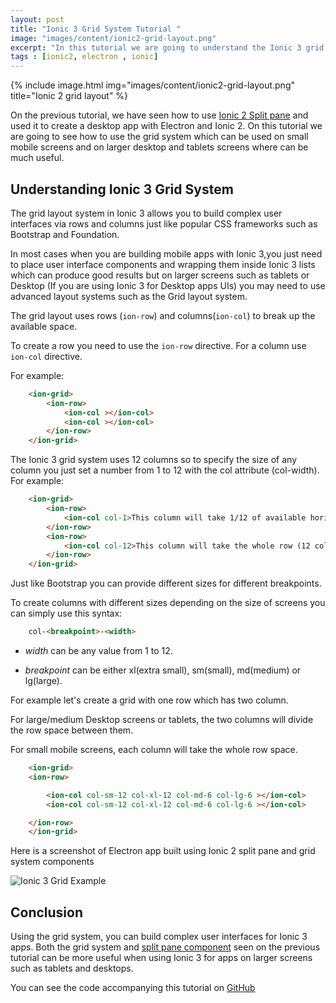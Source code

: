 ```yaml
---
layout: post
title: "Ionic 3 Grid System Tutorial "
image: "images/content/ionic2-grid-layout.png"
excerpt: "In this tutorial we are going to understand the Ionic 3 grid layout system to build complex user interfaces with Ionic 3" 
tags : [ionic2, electron , ionic] 
---
```


{% include image.html 
    img="images/content/ionic2-grid-layout.png" 
    title="Ionic 2 grid layout" 
%}

On the previous tutorial, we have seen how to use [Ionic 2 Split pane](/ionic2-split-pane-desktop) and used it to create a desktop app with Electron and Ionic 2. On this tutorial we are going to see how to use the grid system which can be used on small mobile screens and on larger desktop and tablets screens where can be much useful.

## Understanding Ionic 3 Grid System

The grid layout system in Ionic 3 allows you to build complex user interfaces via rows and columns just 
like popular CSS frameworks such as Bootstrap and Foundation.

In most cases when you are building mobile apps with Ionic 3,you just need to place user interface components and wrapping them inside Ionic 3 lists which can produce good results but on larger screens such as tablets or Desktop (If you are using Ionic 3 for Desktop apps UIs) you may need to use advanced
layout systems such as the Grid layout system.

The grid layout uses rows (`ion-row`) and columns(`ion-col`) to break up the available space.

To create a row you need to use the `ion-row` directive. For a column use `ion-col` directive.

For example: 

```html
    <ion-grid>
        <ion-row>
            <ion-col ></ion-col>
            <ion-col ></ion-col>
        </ion-row>
    </ion-grid>
```

The Ionic 3 grid system uses 12 columns so to specify the size of any column you just set a number from 1 to 12 with the col attribute (col-width). For example:

```html
    <ion-grid>
        <ion-row>
            <ion-col col-1>This column will take 1/12 of available horizontal area (1 column of 12)</ion-col>
        </ion-row>
        <ion-row>
            <ion-col col-12>This column will take the whole row (12 columns)</ion-col>
        </ion-row>
    </ion-grid>
```

Just like Bootstrap you can provide different sizes for different breakpoints.

To create columns with different sizes depending on the size of screens you can simply use this syntax: 

```html
    col-<breakpoint>-<width>  
```

- *width* can be any value from 1 to 12.

- *breakpoint* can be either xl(extra small), sm(small), md(medium) or lg(large).


For example let's create a grid with one row which has two column.

For large/medium Desktop screens or tablets, the two columns will divide the row space between them.

For small mobile screens, each column will take the whole row space.

```html
    <ion-grid>
    <ion-row>

        <ion-col col-sm-12 col-xl-12 col-md-6 col-lg-6 ></ion-col>
        <ion-col col-sm-12 col-xl-12 col-md-6 col-lg-6 ></ion-col>

    </ion-row>
    </ion-grid>     
```

Here is a screenshot of Electron app built using Ionic 2 split pane and grid system components 

![Ionic 3 Grid Example](/images/content/ionic2-electron.jpg)


## Conclusion

Using the grid system, you can build complex user interfaces for Ionic 3 apps. Both the grid system and 
[split pane component](/ionic2-split-pane-desktop) seen on the previous tutorial can be more useful when using Ionic 3 for apps on larger screens such as tablets and desktops.

You can see the code accompanying this tutorial on [GitHub](https://github.com/techiediaries/ionic2-electron)





